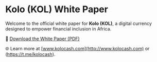 # Kolo (KOL) White Paper
Welcome to the official white paper for **Kolo (KOL)**, a digital currency designed to empower financial inclusion in Africa.

📄 [Download the White Paper (PDF)](https://github.com/Kolo-Cash/Kolo-Whitepaper/blob/88ec02e7ebe12ee0f7216bd24744f28051e23bad/kolo-whitepaper.pdf)

🌐 Learn more at [www.kolocash.com](http://www.kolocash.com) or (https://t.me/kolocash).

